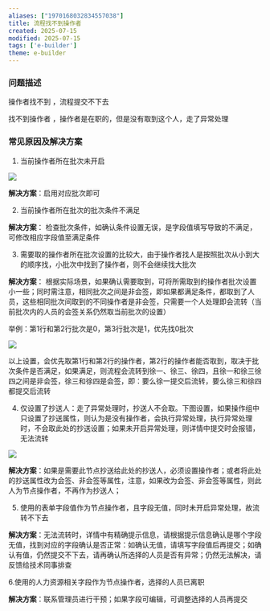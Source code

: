 ```yaml
---
aliases: ["1970168032834557038"]
title: 流程找不到操作者
created: 2025-07-15
modified: 2025-07-15
tags: ['e-builder']
theme: e-builder
---
```


### 问题描述

操作者找不到 ，流程提交不下去

找不到操作者 ，操作者是在职的，但是没有取到这个人，走了异常处理

### 常见原因及解决方案

1. 当前操作者所在批次未开启

![](4297216ab72c5217fa303c5469fc6d8f.jpg)

**解决方案**：启用对应批次即可

2. 当前操作者所在批次的批次条件不满足

**解决方案**： 检查批次条件，如确认条件设置无误，是字段值填写导致的不满足，可修改相应字段值至满足条件

3. 需要取的操作者所在批次设置的比较大，由于操作者找人是按照批次从小到大的顺序找，小批次中找到了操作者，则不会继续找大批次

**解决方案**： 根据实际场景，如果确认需要取到，可将所需取到的操作者批次设置小一些；同时需注意，相同批次之间是非会签，即如果都满足条件，都取到了人员，这些相同批次间取到的不同操作者是非会签，只需要一个人处理即会流转（当前批次内的人员的会签关系仍然取当前批次的设置）

举例：第1行和第2行批次是0，第3行批次是1，优先找0批次

![](0435e23bbb8c96c54f1222d8d32bfd6b.jpg)

以上设置，会优先取第1行和第2行的操作者，第2行的操作者能否取到，取决于批次条件是否满足，如果满足，则流程会流转到徐一、徐三、徐四，且徐一和徐三徐四之间是非会签，徐三和徐四是会签，即：要么徐一提交后流转，要么徐三和徐四都提交后流转

4. 仅设置了抄送人：走了异常处理时，抄送人不会取。下图设置，如果操作组中只设置了抄送属性，则认为是没有操作者，会执行异常处理，执行异常处理时，不会取此处的抄送设置；如果未开启异常处理，则详情中提交时会报错，无法流转

![](975b903c929a157ec87f9eb6c59edc00.jpg)

**解决方案**：如果是需要此节点抄送给此处的抄送人，必须设置操作者；或者将此处的抄送属性改为会签、非会签等属性，注意，如果改为会签、非会签等属性，则此人为节点操作者，不再作为抄送人；

5. 使用的表单字段值作为节点操作者，且字段无值，同时未开启异常处理，故流转不下去

**解决方案**：无法流转时，详情中有精确提示信息，请根据提示信息确认是哪个字段无值，找到对应的字段确认是否正常：如确认无值，请填写字段值后再提交；如确认有值，仍然提交不下去，请再确认所选择的人员是否有异常；仍然无法解决，请反馈给技术同事排查

6.使用的人力资源相关字段作为节点操作者，选择的人员已离职

**解决方案**：联系管理员进行干预；如果字段可编辑，可调整选择的人员再提交